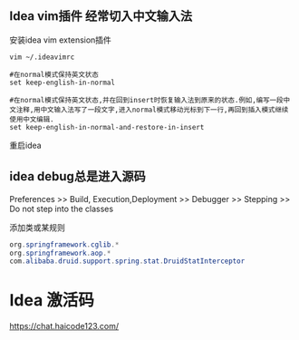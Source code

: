 ## Idea vim插件 经常切入中文输入法

安装idea vim extension插件

```shell
vim ~/.ideavimrc

#在normal模式保持英文状态
set keep-english-in-normal

#在normal模式保持英文状态,并在回到insert时恢复输入法到原来的状态.例如,编写一段中文注释,用中文输入法写了一段文字,进入normal模式移动光标到下一行,再回到插入模式继续使用中文编辑.
set keep-english-in-normal-and-restore-in-insert
```

重启idea

## idea debug总是进入源码

Preferences >>  Build, Execution,Deployment >> Debugger >> Stepping >> Do not step into the classes 

添加类或某规则

```java
org.springframework.cglib.*
org.springframework.aop.*
com.alibaba.druid.support.spring.stat.DruidStatInterceptor
```



# Idea 激活码

https://chat.haicode123.com/